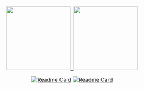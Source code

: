 <div align="center">

<a href="https://github.com/HWON0720">
  <img height="170em" src="https://github-readme-stats.vercel.app/api?username=HWON0720&line_height=24&width=150&show_icons=true&count_private=true&theme=nightowl"/>&nbsp;
  <img height="170em" src="https://github-readme-stats.vercel.app/api/top-langs/?username=HWON0720&layout=compact&theme=nightowl"/>
</a>
<!-- ![Github Graph](https://activity-graph.herokuapp.com/graph?username=HWON0720&area=false&theme=xcode&hide_border=true) -->


[![Readme Card](https://github-readme-stats.vercel.app/api/pin/?username=HWON0720&repo=algorithm-by-python&&show_owner=true&width="200"&theme=nightowl)](https://github.com/HWON0720/algorithm-by-python)
[![Readme Card](https://github-readme-stats.vercel.app/api/pin/?username=HWON0720&repo=TIL&&show_owner=true&width="150"&theme=nightowl)](https://github.com/HWON0720/TIL)

</div>
  
<!--
**HWON0720/HWON0720** is a ✨ _special_ ✨ repository because its `README.md` (this file) appears on your GitHub profile.

Here are some ideas to get you started:

- 🔭 I’m currently working on ...
- 🌱 I’m currently learning ...
- 👯 I’m looking to collaborate on ...
- 🤔 I’m looking for help with ...
- 💬 Ask me about ...
- 📫 How to reach me: ...
- 😄 Pronouns: ...
- ⚡ Fun fact: ...
-->
